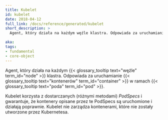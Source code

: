 ```yaml
---
title: Kubelet
id: kubelet
date: 2018-04-12
full_link: /docs/reference/generated/kubelet
short_description: >
  Agent, który działa na każdym węźle klastra. Odpowiada za uruchamianie kontenerów w ramach poda.

aka:
tags:
- fundamental
- core-object
---
```

 Agent, który działa na każdym {{< glossary_tooltip text="węźle" term_id="node" >}} klastra. Odpowiada za uruchamianie {{< glossary_tooltip text="kontenerów" term_id="container" >}} w ramach {{< glossary_tooltip text="poda" term_id="pod" >}}.

<!--more-->

Kubelet korzysta z dostarczanych (różnymi metodami) _PodSpecs_ i gwarantuje, że kontenery opisane przez te PodSpecs są uruchomione i działają poprawnie. Kubelet nie zarządza kontenerami, które nie zostały utworzone przez Kubernetesa.

